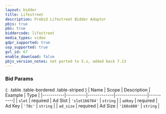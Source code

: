 ```yaml
---
layout: bidder
title: Lifestreet
description: Prebid Lifestreet Bidder Adaptor
pbjs: true
pbs: true
biddercode: lifestreet
media_types: video
gdpr_supported: true
usp_supported: true
gvl_id: 67
enable_download: false
pbjs_version_notes: not ported to 5.x, added back 7.13
---
```



### Bid Params

{: .table .table-bordered .table-striped }
| Name      | Scope    | Description | Example        | Type     |
|-----------|----------|-------------|----------------|----------|
| `slot`    | required | Ad Slot     | `'slot166704'` | `string` |
| `adkey`   | required | Ad Key      | `'78c'`        | `string` |
| `ad_size` | required | Ad Size     | `'160x600'`    | `string` |
